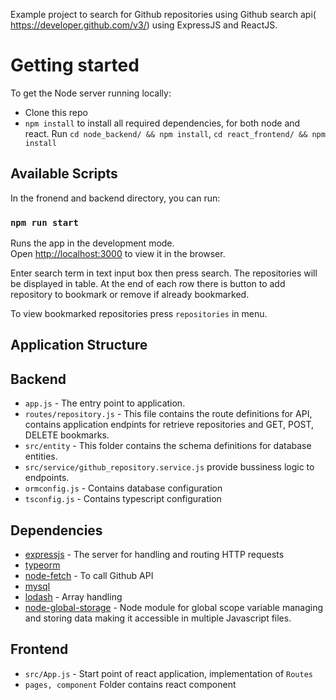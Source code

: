 Example project to search for Github repositories using Github search api(​https://developer.github.com/v3/) using ExpressJS and ReactJS.

# Getting started

To get the Node server running locally:

- Clone this repo
- `npm install` to install all required dependencies, for both node and react.
Run `cd node_backend/ && npm install`,  `cd react_frontend/ && npm install`


## Available Scripts

In the fronend and backend directory, you can run:

### `npm run start`

Runs the app in the development mode.<br />
Open [http://localhost:3000](http://localhost:3000) to view it in the browser.

Enter search term in text input box then press search.
The repositories will be displayed in table.
At the end of each row there is button to add repository to bookmark or remove if already bookmarked.

To view bookmarked repositories press `repositories` in menu.

## Application Structure

## Backend

- `app.js` - The entry point to application.
- `routes/repository.js` - This file contains the route definitions for API, contains application endpints for retrieve repositories and GET, POST, DELETE bookmarks.
- `src/entity` - This folder contains the schema definitions for database entities.
- `src/service/github_repository.service.js` provide bussiness logic to endpoints.
- `ormconfig.js` - Contains database configuration
- `tsconfig.js` - Contains typescript configuration

## Dependencies

- [expressjs](https://github.com/expressjs/express) - The server for handling and routing HTTP requests
- [typeorm](https://github.com/typeorm/typeorm)
- [node-fetch](https://www.npmjs.com/package/node-fetch) - To call Github API
- [mysql](www.mysql.com/downloads)
- [lodash](https://lodash.com/) - Array handling
- [node-global-storage](https://www.npmjs.com/package/node-global-storage) - Node module for global scope variable managing and storing data making it accessible in multiple Javascript files.

## Frontend

- `src/App.js` - Start point of react application, implementation of `Routes`
- `pages, component` Folder contains react component
